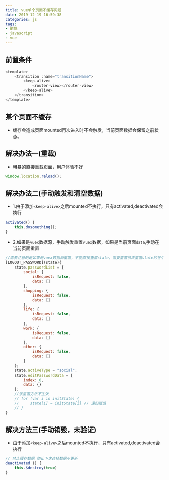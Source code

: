 ```yaml
---
title: vue单个页面不缓存问题
date: 2019-12-19 16:59:38
categories: js
tags:
- 前端
- javascript
- vue
---
```


## 前置条件
```js
<template>
    <transition :name="transitionName">
        <keep-alive>
            <router-view></router-view>
        </keep-alive>
    </transition>
</template>
```

## 某个页面不缓存
* 缓存会造成页面mounted再次进入时不会触发，当前页面数据会保留之前状态。

## 解决办法一(重载)
* 粗暴的直接重载页面，用户体验不好
```js
window.location.reload();
```

## 解决办法二(手动触发和清空数据)
* 1.由于添加`<keep-alive>`之后mounted不执行，只有activated,deactivated会执行 
```js
activated() {
    this.dosomething();
}
```
* 2.如果是`vuex`数据源，手动触发重置`vuex`数据，如果是当前页面`data`,手动在当前页面重置
```js
//需要注意的是如果是vuex数据源重置，不能直接重置state，需要重置依次重置state的各个属性
[LOGOUT_PASSWORD](state){
    state.passwordList = {
        social: {
            isRequest: false,
            data: []
        },
        shopping: {
            isRequest: false,
            data: []
        },
        life: {
            isRequest: false,
            data: []
        },
        work: {
            isRequest: false,
            data: []
        },
        other: {
            isRequest: false,
            data: []
        }
    };
    state.activeType = "social";
    state.editPasswordData = {
        index: 0,
        data: {}
    };
    //该重置方法不生效
    // for (var i in initState) {
    //     state[i] = initState[i] // 递归赋值
    // }
}
```

## 解决方法三(手动销毁，未验证)
* 由于添加`<keep-alive>`之后mounted不执行，只有activated,deactivated会执行
```js
// 禁止缓存数据 防止下次选择数据不更新
deactivated () {
    this.$destroy(true)
}
``` 
